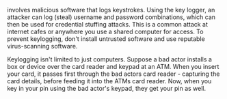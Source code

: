 involves malicious software that logs keystrokes. Using the key logger, an attacker can log (steal) username and password combinations, which can then be used for credential stuffing attacks. This is a common attack at internet cafes or anywhere you use a shared computer for access. To prevent keylogging, don't install untrusted software and use reputable virus-scanning software.

Keylogging isn't limited to just computers. Suppose a bad actor installs a box or device over the card reader and keypad at an ATM. When you insert your card, it passes first through the bad actors card reader - capturing the card details, before feeding it into the ATMs card reader. Now, when you key in your pin using the bad actor's keypad, they get your pin as well.